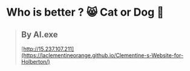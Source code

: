 # Who is better ? 😸 Cat or Dog 🐶
  > By Al.exe
> ----------------------------------------
> [http://15.237.107.211](https://laclementineorange.github.io/Clementine-s-Website-for-Holberton/)
